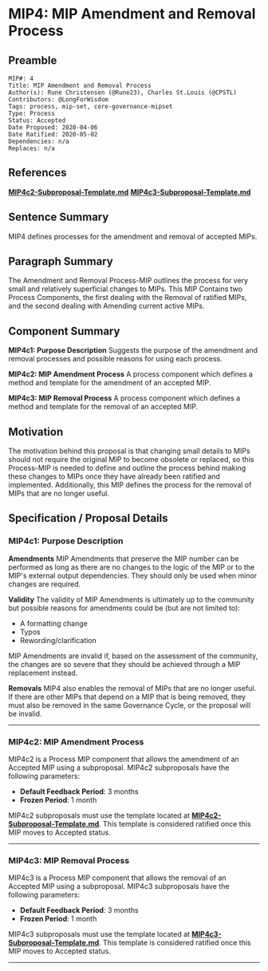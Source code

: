 # MIP4: MIP Amendment and Removal Process

## Preamble
```
MIP#: 4
Title: MIP Amendment and Removal Process
Author(s): Rune Christensen (@Rune23), Charles St.Louis (@CPSTL)
Contributors: @LongForWisdom
Tags: process, mip-set, core-governance-mipset
Type: Process
Status: Accepted
Date Proposed: 2020-04-06
Date Ratified: 2020-05-02
Dependencies: n/a
Replaces: n/a
  ```

## References
**[MIP4c2-Subproposal-Template.md](MIP4c2-Subproposal-Template.md)**
**[MIP4c3-Subproposal-Template.md](MIP4c3-Subproposal-Template.md)**

## Sentence Summary

MIP4 defines processes for the amendment and removal of accepted MIPs.

## Paragraph Summary

The Amendment and Removal Process-MIP outlines the process for very small and relatively superficial changes to MIPs. This MIP Contains two Process Components, the first dealing with the Removal of ratified MIPs, and the second dealing with Amending current active MIPs.

## Component Summary

**MIP4c1: Purpose Description**
Suggests the purpose of the amendment and removal processes and possible reasons for using each process.

**MIP4c2: MIP Amendment Process**
A process component which defines a method and template for the amendment of an accepted MIP.

**MIP4c3: MIP Removal Process**
A process component which defines a method and template for the removal of an accepted MIP.

## Motivation

The motivation behind this proposal is that changing small details to MIPs should not require the original MIP to become obsolete or replaced, so this Process-MIP is needed to define and outline the process behind making these changes to MIPs once they have already been ratified and implemented. Additionally, this MIP defines the process for the removal of MIPs that are no longer useful.

## Specification / Proposal Details

### MIP4c1: Purpose Description

**Amendments**
MIP Amendments that preserve the MIP number can be performed as long as there are no changes to the logic of the MIP or to the MIP's external output dependencies. They should only be used when minor changes are required.

**Validity**
The validity of MIP Amendments is ultimately up to the community but possible reasons for amendments could be (but are not limited to):
- A formatting change
- Typos
- Rewording/clarification

MIP Amendments are invalid if, based on the assessment of the community, the changes are so severe that they should be achieved through a MIP replacement instead.

**Removals**
MIP4 also enables the removal of MIPs that are no longer useful. If there are other MIPs that depend on a MIP that is being removed, they must also be removed in the same Governance Cycle, or the proposal will be invalid.

---
### MIP4c2: MIP Amendment Process

MIP4c2 is a Process MIP component that allows the amendment of an Accepted MIP using a subproposal. MIP4c2 subproposals have the following parameters:
- **Default Feedback Period**: 3 months
- **Frozen Period**: 1 month

MIP4c2 subproposals must use the template located at  **[MIP4c2-Subproposal-Template.md](MIP4c2-Subproposal-Template.md)**. This template is considered ratified once this MIP moves to Accepted status.

---
### MIP4c3: MIP Removal Process

MIP4c3 is a Process MIP component that allows the removal of an Accepted MIP using a subproposal. MIP4c3 subproposals have the following parameters:
- **Default Feedback Period**: 3 months
- **Frozen Period**: 1 month

MIP4c3 subproposals must use the template located at  **[MIP4c3-Subproposal-Template.md](MIP4c3-Subproposal-Template.md)**. This template is considered ratified once this MIP moves to Accepted status.

---
